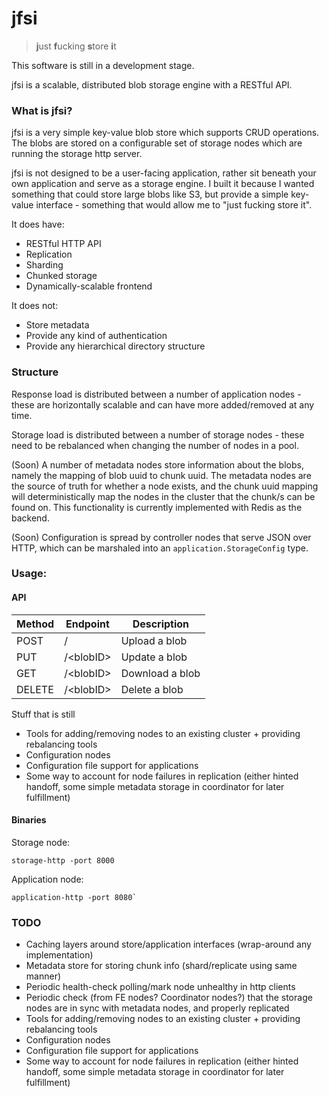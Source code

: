 # jfsi

> **j**ust **f**ucking **s**tore **i**t

This software is still in a development stage.

jfsi is a scalable, distributed blob storage engine with a RESTful API.

### What is jfsi?
jfsi is a very simple key-value blob store which supports CRUD
operations. The blobs are stored on a configurable set of storage
nodes which are running the storage http server.

jfsi is not designed to be a user-facing application, rather sit beneath
your own application and serve as a storage engine. I built it because
I wanted something that could store large blobs like S3, but provide a
simple key-value interface - something that would allow me to
"just fucking store it".

It does have:
 - RESTful HTTP API
 - Replication
 - Sharding
 - Chunked storage
 - Dynamically-scalable frontend

It does not:
 - Store metadata
 - Provide any kind of authentication
 - Provide any hierarchical directory structure

### Structure

Response load is distributed between a number of application nodes - these
are horizontally scalable and can have more added/removed at any time.

Storage load is distributed between a number of storage nodes - these
need to be rebalanced when changing the number of nodes in a pool.

(Soon) A number of metadata nodes store information about the blobs, namely
the mapping of blob uuid to chunk uuid. The metadata nodes are the source of
truth for whether a node exists, and the chunk uuid mapping will
deterministically map the nodes in the cluster that the chunk/s can be found
on. This functionality is currently implemented with Redis as the backend.

(Soon) Configuration is spread by controller nodes that serve JSON over HTTP,
which can be marshaled into an `application.StorageConfig` type.

### Usage:

#### API

| **Method**    | **Endpoint**      | **Description**   |
|---------------|-------------------|-------------------|
| POST          | /                 | Upload a blob     |
| PUT           | /&lt;blobID&gt;   | Update a blob     |
| GET           | /&lt;blobID&gt;   | Download a blob   |
| DELETE        | /&lt;blobID&gt;   | Delete a blob     |

Stuff that is still 
- Tools for adding/removing nodes to an existing cluster + providing rebalancing tools
- Configuration nodes
- Configuration file support for applications
- Some way to account for node failures in replication (either hinted handoff, some simple metadata storage in coordinator for later fulfillment)


#### Binaries
Storage node:
```
storage-http -port 8000
```

Application node:
```
application-http -port 8080`
```

### TODO
 - Caching layers around store/application interfaces (wrap-around any implementation)
 - Metadata store for storing chunk info (shard/replicate using same manner)
 - Periodic health-check polling/mark node unhealthy in http clients
 - Periodic check (from FE nodes? Coordinator nodes?) that the storage nodes are in
   sync with metadata nodes, and properly replicated
 - Tools for adding/removing nodes to an existing cluster + providing rebalancing tools
 - Configuration nodes
 - Configuration file support for applications
 - Some way to account for node failures in replication (either hinted handoff, some simple metadata storage in coordinator for later fulfillment)
